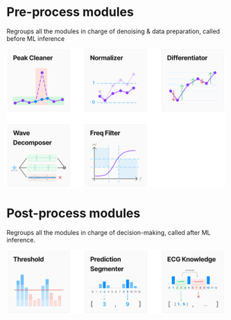 # Pre-process modules
Regroups all the modules in charge of denoising & data preparation, called before ML inference

<img src="assets/pre_process_modules.png" width="600">


# Post-process modules
Regroups all the modules in charge of decision-making, called after ML inference.

<img src="assets/post_process_modules.png" width="600">